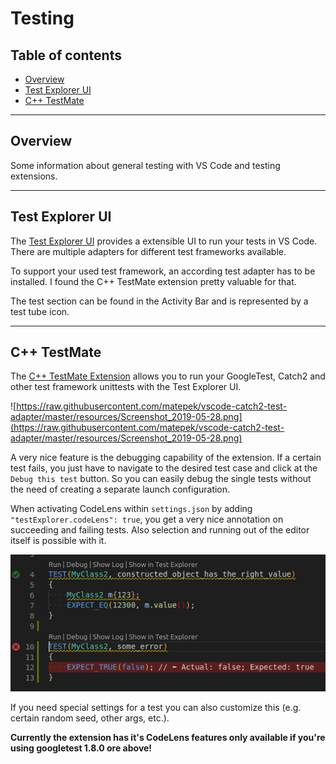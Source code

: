 
# Testing <!-- omit in toc -->

## Table of contents <!-- omit in toc -->

- [Overview](#overview)
- [Test Explorer UI](#test-explorer-ui)
- [C++ TestMate](#c-testmate)

---

## Overview

Some information about general testing with VS Code and testing extensions.

---

## Test Explorer UI

The [Test Explorer UI](https://marketplace.visualstudio.com/items?itemName=hbenl.vscode-test-explorer) provides a extensible UI to run your tests in VS Code. There are multiple adapters for different test frameworks available.

To support your used test framework, an according test adapter has to be installed. I found the C++ TestMate extension pretty valuable for that.

The test section can be found in the Activity Bar and is represented by a test tube icon.

---

## C++ TestMate

The [C++ TestMate Extension](https://marketplace.visualstudio.com/items?itemName=matepek.vscode-catch2-test-adapter) allows you to run your GoogleTest, Catch2 and other test framework unittests with the Test Explorer UI.

![https://raw.githubusercontent.com/matepek/vscode-catch2-test-adapter/master/resources/Screenshot_2019-05-28.png](https://raw.githubusercontent.com/matepek/vscode-catch2-test-adapter/master/resources/Screenshot_2019-05-28.png)

A very nice feature is the debugging capability of the extension. If a certain test fails, you just have to navigate to the desired test case and click at the `Debug this test` button. So you can easily debug the single tests without the need of creating a separate launch configuration.

When activating CodeLens within `settings.json` by adding `"testExplorer.codeLens": true`, you get a very nice annotation on succeeding and failing tests. Also selection and running out of the editor itself is possible with it.

![CodeLens on Testmate](../images/TestMateCodeLens.png)

If you need special settings for a test you can also customize this (e.g. certain random seed, other args, etc.).

**Currently the extension has it's CodeLens features only available if you're using googletest 1.8.0 ore above!**
